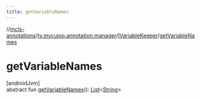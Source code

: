 ```yaml
---
title: getVariableNames
---
```

//[mcls-annotations](../../../index.html)/[tv.mycujoo.annotation.manager](../index.html)/[IVariableKeeper](index.html)/[getVariableNames](get-variable-names.html)



# getVariableNames



[androidJvm]\
abstract fun [getVariableNames](get-variable-names.html)(): [List](https://kotlinlang.org/api/latest/jvm/stdlib/kotlin.collections/-list/index.html)&lt;[String](https://kotlinlang.org/api/latest/jvm/stdlib/kotlin/-string/index.html)&gt;




